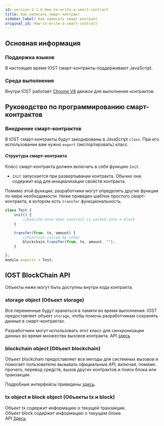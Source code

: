 ```yaml
---
id: version-2.1.6-How-to-write-a-smart-contract
title: Как написать смарт-контракт
sidebar_label: Как написать смарт-контракт
original_id: How-to-write-a-smart-contract
---
```


## Основная информация

### Поддержка языков

В настоящее время IOST смарт-контракты поддерживают JavaScript.

### Среда выполнения

Внутри IOST работает [Chrome V8](https://developers.google.com/v8) движок для выполнения контрактов.

## Руководство по программированию смарт-контрактов

### Внедрение смарт-контрактов

В IOST смарт-контракты будут закодированы в JavaScript `class`. При его использовании вам нужно `export` (экспортировать) класс.

#### Структура смарт-контракта

Класс смарт-контракта должен включать в себя функцию `Init`.

- `Init` запускается при развертывании контракта. Обычно она содержит код для инициализации свойств контракта.

Помимо этой функции, разработчики могут определять другие функции по мере необходимости. Ниже приведен шаблон простого смарт-контракта, в котором есть `transfer` функциональность.

```javascript
class Test {
    init() {
        //Execute once when contract is packed into a block
    }

    transfer(from, to, amount) {
        //Function called by other
        blockchain.transfer(from, to, amount, "");
    }

};
module.exports = Test;
```

## IOST BlockChain API
Объекты ниже могут быть доступны внутри кода контракта.

### storage object (Объект storage)

Все переменные будут храниться в памяти во время выполнения. IOST предоставляет объект `storage`, чтобы помочь разработчикам сохранять данные в смарт-контрактах.

Разработчики могут использовать этот класс для синхронизации данных во время множества вызовов контракта.
API [здесь](https://github.com/iost-official/go-iost/blob/master/vm/v8vm/v8/libjs/storage.js)



### blockchain object (Объект blockchain)

Объект blockchain предоставляет все методы для системных вызовов и помогает пользователю вызывать официальные API, включая, помимо прочего, перевод средств, вызов других контрактов и поиск блока или транзакции.

Подробные интерфейсы приведены [здесь](https://github.com/iost-official/go-iost/blob/master/vm/v8vm/v8/libjs/blockchain.js).


### tx object и block object (Объекты tx и block)
Объект tx содержит информацию о текущей транзакции.   
Объект block содержит информацию о текущем блоке.   
API [Здесь](https://github.com/iost-official/go-iost/blob/master/vm/v8vm/v8/sandbox.cc#L29)
